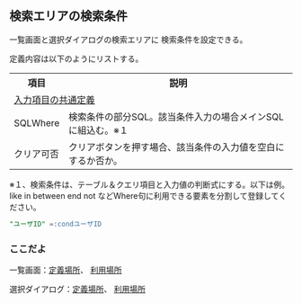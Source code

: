 ## 検索エリアの検索条件

一覧画面と選択ダイアログの検索エリアに
検索条件を設定できる。

定義内容は以下のようにリストする。
<table>
<tr><th>項目</th><th>説明</th></tr>
<tr><td colspan=2><a href="fds.md">入力項目の共通定義</a></td></tr>
<tr><td>SQLWhere</td><td>検索条件の部分SQL。該当条件入力の場合メインSQLに組込む。※１</td></tr>
<tr><td>クリア可否</td><td>クリアボタンを押す場合、該当条件の入力値を空白にするか否か。</td></tr>
</table>

※１、検索条件は、テーブル＆クエリ項目と入力値の判断式にする。以下は例。
like in between end not などWhere句に利用できる要素を分割して登録してください。
```sql
"ユーザID" =:condユーザID
```
### ここだよ
一覧画面：[定義場所](https://efwgrp.github.io/ske_image/svg/condition.conds.listPage.def.svg)、
[利用場所](https://efwgrp.github.io/ske_image/svg/condition.conds.listPage.svg)

選択ダイアログ：[定義場所](https://efwgrp.github.io/ske_image/svg/condition.conds.selectDialog.def.svg)、
[利用場所](https://efwgrp.github.io/ske_image/svg/condition.conds.selectDialog.svg)

